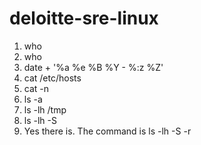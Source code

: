 # deloitte-sre-linux
1. who
2. who
3. date + '%a %e %B %Y - %:z %Z'
4. cat /etc/hosts
5. cat -n
6. ls -a
7. ls -lh /tmp
8. ls -lh -S
9. Yes there is. The command is ls -lh -S -r
